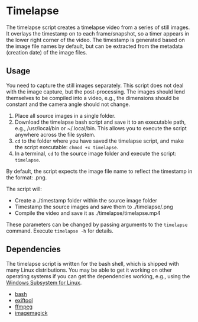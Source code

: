 # Timelapse

The timelapse script creates a timelapse video from a series of still images. It overlays the timestamp on to each frame/snapshot, so a timer appears in the lower right corner of the video. The timestamp is generated based on the image file names by default, but can be extracted from the metadata (creation date) of the image files.

## Usage

You need to capture the still images separately. This script does not deal with the image capture, but the post-processing. The images should lend themselves to be compiled into a video, e.g., the dimensions should be constant and the camera angle should not change.

1. Place all source images in a single folder.
2. Download the timelapse bash script and save it to an executable path, e.g., /usr/local/bin or ~/.local/bin. This allows you to execute the script anywhere across the file system.
3. `cd` to the folder where you have saved the timelapse script, and make the script executable: `chmod +x timelapse`.
4. In a terminal, `cd` to the source image folder and execute the script: `timelapse`.

By default, the script expects the image file name to reflect the timestamp in the format: <yyyymmddHHMMSS>.png. 

The script will:
- Create a ./timestamp folder within the source image folder
- Timestamp the source images and save them to ./timelapse/<yyyymmddHHMMSS>.png
- Compile the video and save it as ./timelapse/timelapse.mp4 

These parameters can be changed by passing arguments to the `timelapse` command. Execute `timelapse -h` for details.


## Dependencies

The timelapse script is written for the bash shell, which is shipped with many Linux distributions. You may be able to get it working on other operating systems if you can get the dependencies working, e.g., using the [Windows Subsystem for Linux](https://learn.microsoft.com/en-us/windows/wsl/).

- [bash](https://www.gnu.org/software/bash)
- [exiftool](https://exiftool.org)
- [ffmpeg](https://ffmpeg.org)
- [imagemagick](https://imagemagick.org)
